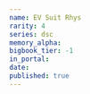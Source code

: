```yaml
---
name: EV Suit Rhys
rarity: 4
series: dsc
memory_alpha:
bigbook_tier: -1
in_portal:
date:
published: true
---
```



